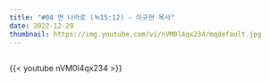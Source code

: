 ```yaml
---
title: "#04 먼 나라로 (눅15:12) - 이규현 목사"
date: 2022-12-29
thumbnail: https://img.youtube.com/vi/nVM0l4qx234/mqdefault.jpg
---
```


## <!--more-->

{{< youtube nVM0l4qx234 >}}
